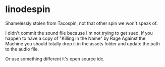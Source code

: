 linodespin
==========

Shamelessly stolen from Tacospin, not that other spin we won't speak of.

I didn't commit the sound file because I'm not trying to get sued. If you
happen to have a copy of "Killing in the Name" by Rage Against the Machine
you should totally drop it in the assets folder and update the path to the
audio file.

Or use something different it's open source idc.
